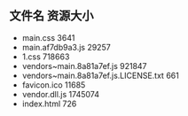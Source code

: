 ##  文件名           资源大小
- main.css           3641
- main.af7db9a3.js           29257
- 1.css           718663
- vendors~main.8a81a7ef.js           921847
- vendors~main.8a81a7ef.js.LICENSE.txt           661
- favicon.ico           11685
- vendor.dll.js           1745074
- index.html           726
